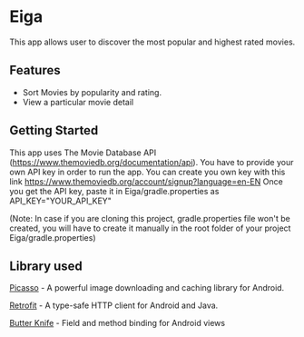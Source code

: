 # Eiga #
This app allows user to discover the most popular and highest rated movies.

## Features ##
* Sort Movies by popularity and rating.
* View a particular movie detail

## Getting Started

This app uses The Movie Database API (https://www.themoviedb.org/documentation/api). You have to provide your own API key in order to run the app.
You can create you own key with this link https://www.themoviedb.org/account/signup?language=en-EN
Once you get the API key, paste it in Eiga/gradle.properties
as API_KEY="YOUR_API_KEY"

(Note: In case if you are cloning this project, gradle.properties file won't be created, you will have to create it manually in the root folder of your project Eiga/gradle.properties)

## Library used

[Picasso](http://square.github.io/picasso/) - A powerful image downloading and caching library for Android.

[Retrofit](http://square.github.io/retrofit/) - A type-safe HTTP client for Android and Java.

[Butter Knife](http://jakewharton.github.io/butterknife/) - Field and method binding for Android views
